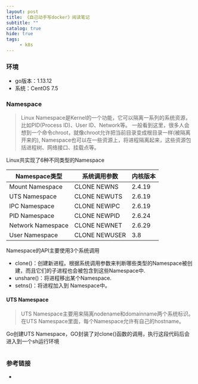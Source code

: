 ```yaml
---
layout: post
title: 《自己动手写docker》阅读笔记
subtitle: ""
catalog: true
hide: true
tags:
     - k8s
---
```


### 环境

- go版本：1.13.12
- 系统：CentOS 7.5

### Namespace

>Linux Namespace是Kernel的一个功能，它可以隔离一系列的系统资源，
>比如PID(Process ID)、User ID、Network等。 
>一般看到这里，很多人会想到一个命令chroot，就像chroot允许把当前目录变成根目录一样(被隔离开来的), 
>Namespace也可以在一些资源上，将进程隔离起来，这些资源包括进程树、网络接口、挂载点等。

Linux共实现了6种不同类型的Namespace

| Namespace类型  |  系统调用参数 | 内核版本  |
|---------------|-------------|----------|
| Mount Namespace | CLONE NEWNS | 2.4.19|
| UTS Namespace  | CLONE NEWUTS  | 2.6.19 |
| IPC Namespace  | CLONE NEWIPC  | 2.6.19 |
| PID Namespace  | CLONE NEWPID  | 2.6.24 |
| Network Namespace | CLONE NEWNET  | 2.6.29 |
| User Namespace  | CLONE NEWUSER | 3.8 |

Namespace的API主要使用3个系统调用
- clone()：创建新进程。根据系统调用参数来判断哪些类型的Namespace被创建，而且它们的子进程也会被包含到这些Namespace中.
- unshare()：将进程移出某个Namespace.
- setns()：将进程加入到 Namespace中。

#### UTS Namespace

>UTS Namespace主要用来隔离nodename和domainname两个系统标识。在UTS Namespace里面，每个Namespace允许有自己的hostname。

Go创建UTS Namespace，GO封装了对clone()函数的调用，执行这段代码后会进入到一个sh运行环境
```

```


### 参考链接

- 
